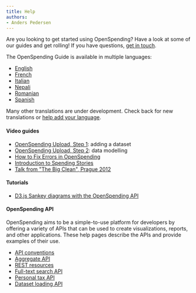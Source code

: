 ```yaml
---
title: Help
authors:
- Anders Pedersen
---
```


Are you looking to get started using OpenSpending? Have a look at some
of our guides and get rolling! If you have questions,
[get in touch](../about/contact).

The OpenSpending Guide is available in multiple languages:

* [English](./guide/en)
* [French](./guide/fr)
* [Italian](./guide/it)
* [Nepali](./guide/npl)
* [Romanian](./guide/rom)
* [Spanish](./guide/esp)

Many other translations are under development. Check back for new
translations or
[help add your language](https://trello.com/c/abfAVgBC/14-permanent-openspending-guide-translation).

#### Video guides

* [OpenSpending Upload, Step 1](http://vimeo.com/43259079#): adding a dataset
* [OpenSpending Upload, Step 2](http://vimeo.com/43760979): data modelling
* [How to Fix Errors in OpenSpending](http://vimeo.com/43762097)
* [Introduction to Spending Stories](http://webtv.journalismfestival.com/doc/1311/raccontare-la-spesa-pubblica.htm)
* [Talk from "The Big Clean", Prague 2012](http://www.youtube.com/watch?v=ofzU43g5ZpY)

#### Tutorials

* [D3.js Sankey diagrams with the OpenSpending API](http://blog.openspending.org/2013/08/28/d3-sankey/)

#### OpenSpending API

OpenSpending aims to be a simple-to-use platform for developers by
offering a variety of APIs that can be used to create visualizations,
reports, and other applications. These help pages describe the APIs
and provide examples of their use.

* [API conventions](./conventions)
* [Aggregate API](./aggregate)
* [REST resources](./rest)
* [Full-text search API](./search)
* [Personal tax API](./tax)
* [Dataset loading API](./loading)
